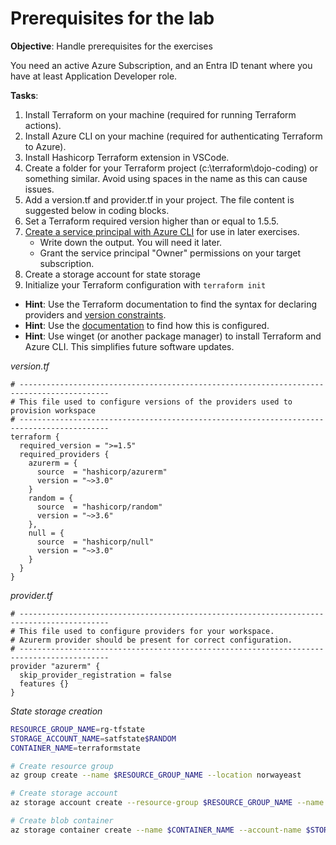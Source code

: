 # Prerequisites for the lab

**Objective**: Handle prerequisites for the exercises

You need an active Azure Subscription, and an Entra ID tenant where you have at least Application Developer role.

**Tasks**:
1. Install Terraform on your machine (required for running Terraform actions).
2. Install Azure CLI on your machine (required for authenticating Terraform to Azure).
3. Install Hashicorp Terraform extension in VSCode.
4. Create a folder for your Terraform project (c:\terraform\dojo-coding) or something similar. Avoid using spaces in the name as this can cause issues.
5. Add a version.tf and provider.tf in your project. The file content is suggested below in coding blocks.
6. Set a Terraform required version higher than or equal to 1.5.5.
7. [Create a service principal with Azure CLI](https://learn.microsoft.com/en-us/cli/azure/azure-cli-sp-tutorial-1?tabs=bash#create-a-service-principal) for use in later exercises.
   - Write down the output. You will need it later. 
   - Grant the service principal "Owner" permissions on your target subscription.
8. Create a storage account for state storage
9. Initialize your Terraform configuration with `terraform init`

- **Hint**: Use the Terraform documentation to find the syntax for declaring providers and [version constraints](https://developer.hashicorp.com/terraform/language/expressions/version-constraints).
- **Hint**: Use the [documentation](https://developer.hashicorp.com/terraform/language/settings#specifying-provider-requirements) to find how this is configured.
- **Hint**: Use winget (or another package manager) to install Terraform and Azure CLI. This simplifies future software updates.


*version.tf*

```hcl
# ------------------------------------------------------------------------------------------
# This file used to configure versions of the providers used to provision workspace
# ------------------------------------------------------------------------------------------
terraform {
  required_version = ">=1.5"
  required_providers {
    azurerm = {
      source  = "hashicorp/azurerm"
      version = "~>3.0"
    }
    random = {
      source  = "hashicorp/random"
      version = "~>3.6"
    },
    null = {
      source  = "hashicorp/null"
      version = "~>3.0"
    }
  }
}
```

*provider.tf*

```hcl
# ------------------------------------------------------------------------------------------
# This file used to configure providers for your workspace.
# Azurerm provider should be present for correct configuration.
# ------------------------------------------------------------------------------------------
provider "azurerm" {
  skip_provider_registration = false
  features {}
}
```

*State storage creation*

```bash
RESOURCE_GROUP_NAME=rg-tfstate
STORAGE_ACCOUNT_NAME=satfstate$RANDOM
CONTAINER_NAME=terraformstate

# Create resource group
az group create --name $RESOURCE_GROUP_NAME --location norwayeast

# Create storage account
az storage account create --resource-group $RESOURCE_GROUP_NAME --name $STORAGE_ACCOUNT_NAME --sku Standard_LRS --encryption-services blob

# Create blob container
az storage container create --name $CONTAINER_NAME --account-name $STORAGE_ACCOUNT_NAME
```